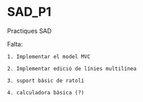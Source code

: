 # SAD_P1
Practiques SAD


Falta:

    1. Implementar el model MVC
    
    2. Implementar edició de línies multilínea
    
    3. suport bàsic de ratolí
    
    4. calculadora bàsica (?)
